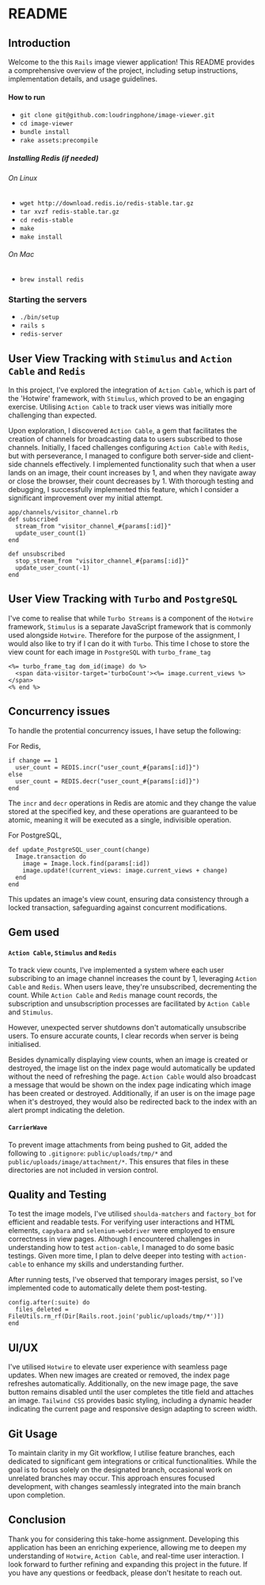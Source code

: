 # README

## Introduction

Welcome to the this `Rails` image viewer application! This README provides a comprehensive overview of the project, including setup instructions, implementation details, and usage guidelines.

#### How to run

- `git clone git@github.com:loudringphone/image-viewer.git`
- `cd image-viewer`
- `bundle install`
- `rake assets:precompile`

##### Installing Redis (if needed)

###### On Linux

- `wget http://download.redis.io/redis-stable.tar.gz`
- `tar xvzf redis-stable.tar.gz`
- `cd redis-stable`
- `make`
- `make install`

###### On Mac

- `brew install redis`

### Starting the servers

- `./bin/setup`
- `rails s`
- `redis-server`

## User View Tracking with `Stimulus` and `Action Cable` and `Redis`

In this project, I've explored the integration of `Action Cable`, which is part of the 'Hotwire' framework, with `Stimulus`, which proved to be an engaging exercise. Utilising `Action Cable` to track user views was initially more challenging than expected.


Upon exploration, I discovered `Action Cable`, a gem that facilitates the creation of channels for broadcasting data to users subscribed to those channels. Initially, I faced challenges configuring `Action Cable` with `Redis`, but with perseverance, I managed to configure both server-side and client-side channels effectively. I implemented functionality such that when a user lands on an image, their count increases by 1, and when they navigate away or close the browser, their count decreases by 1. With thorough testing and debugging, I successfully implemented this feature, which I consider a significant improvement over my initial attempt.

```
app/channels/visitor_channel.rb
def subscribed
  stream_from "visitor_channel_#{params[:id]}"
  update_user_count(1)
end

def unsubscribed
  stop_stream_from "visitor_channel_#{params[:id]}"
  update_user_count(-1)
end
```

## User View Tracking with `Turbo` and `PostgreSQL`

I've come to realise that while `Turbo Streams` is a component of the `Hotwire` framework, `Stimulus` is a separate JavaScript framework that is commonly used alongside `Hotwire`. Therefore for the purpose of the assignment, I would also like to try if I can do it with `Turbo`. This time I chose to store the view count for each image in `PostgreSQL` with `turbo_frame_tag`

```
<%= turbo_frame_tag dom_id(image) do %>
  <span data-visitor-target='turboCount'><%= image.current_views %></span>
<% end %>
```

## Concurrency issues
To handle the protential concurrency issues, I have setup the following:

For Redis,
```
if change == 1
  user_count = REDIS.incr("user_count_#{params[:id]}")
else
  user_count = REDIS.decr("user_count_#{params[:id]}")
end
```
The `incr` and `decr` operations in Redis are atomic and they change the value stored at the specified key, and these operations are guaranteed to be atomic, meaning it will be executed as a single, indivisible operation.


For PostgreSQL,
```
def update_PostgreSQL_user_count(change)
  Image.transaction do
    image = Image.lock.find(params[:id])
    image.update!(current_views: image.current_views + change)
  end
end
```
This updates an image's view count, ensuring data consistency through a locked transaction, safeguarding against concurrent modifications.

## Gem used

#### `Action Cable`, `Stimulus` and `Redis`

To track view counts, I've implemented a system where each user subscribing to an image channel increases the count by 1, leveraging `Action Cable` and `Redis`. When users leave, they're unsubscribed, decrementing the count. While `Action Cable` and `Redis` manage count records, the subscription and unsubscription processes are facilitated by `Action Cable` and `Stimulus`.

However, unexpected server shutdowns don't automatically unsubscribe users. To ensure accurate counts, I clear records when server is being initialised.

Besides dynamically displaying view counts, when an image is created or destroyed, the image list on the index page would automatically be updated without the need of refreshing the page. `Action Cable` would also broadcast a message that would be shown on the index page indicating which image has been created or destroyed. Additionally, if an user is on the image page when it's destroyed, they would also be redirected back to the index with an alert prompt indicating the deletion.

#### `CarrierWave`

To prevent image attachments from being pushed to Git, added the following to `.gitignore`: `public/uploads/tmp/*` and `public/uploads/image/attachment/*`. This ensures that files in these directories are not included in version control.

## Quality and Testing

To test the image models, I've utilised `shoulda-matchers` and `factory_bot` for efficient and readable tests. For verifying user interactions and HTML elements, `capybara` and `selenium-webdriver` were employed to ensure correctness in view pages. Although I encountered challenges in understanding how to test `action-cable`, I managed to do some basic testings. Given more time, I plan to delve deeper into testing with `action-cable` to enhance my skills and understanding further.

After running tests, I've observed that temporary images persist, so I've implemented code to automatically delete them post-testing.

```
config.after(:suite) do
  files_deleted = FileUtils.rm_rf(Dir[Rails.root.join('public/uploads/tmp/*')])
end
```

## UI/UX

I've utilised `Hotwire` to elevate user experience with seamless page updates. When new images are created or removed, the index page refreshes automatically. Additionally, on the new image page, the save button remains disabled until the user completes the title field and attaches an image. `Tailwind CSS` provides basic styling, including a dynamic header indicating the current page and responsive design adapting to screen width.

## Git Usage

To maintain clarity in my Git workflow, I utilise feature branches, each dedicated to significant gem integrations or critical functionalities. While the goal is to focus solely on the designated branch, occasional work on unrelated branches may occur. This approach ensures focused development, with changes seamlessly integrated into the main branch upon completion.

## Conclusion

Thank you for considering this take-home assignment. Developing this application has been an enriching experience, allowing me to deepen my understanding of `Hotwire`, `Action Cable`, and real-time user interaction. I look forward to further refining and expanding this project in the future. If you have any questions or feedback, please don't hesitate to reach out.
